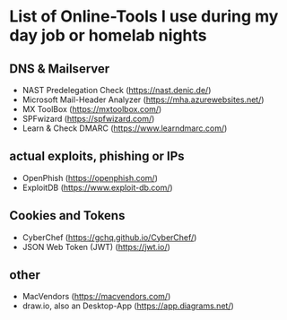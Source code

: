 # List of Online-Tools I use during my day job or homelab nights

## DNS & Mailserver
 - NAST Predelegation Check (https://nast.denic.de/)
 - Microsoft Mail-Header Analyzer (https://mha.azurewebsites.net/)
 - MX ToolBox (https://mxtoolbox.com/)
 - SPFwizard (https://spfwizard.com/)
 - Learn & Check DMARC (https://www.learndmarc.com/)
## actual exploits, phishing or IPs
 - OpenPhish (https://openphish.com/)
 - ExploitDB (https://www.exploit-db.com/)
## Cookies and Tokens
 - CyberChef (https://gchq.github.io/CyberChef/)
 - JSON Web Token (JWT) (https://jwt.io/)
## other 
 - MacVendors (https://macvendors.com/)
 - draw.io, also an Desktop-App (https://app.diagrams.net/)
